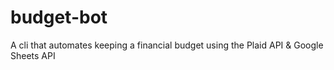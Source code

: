 # budget-bot
A cli that automates keeping a financial budget using the Plaid API &amp; Google Sheets API
